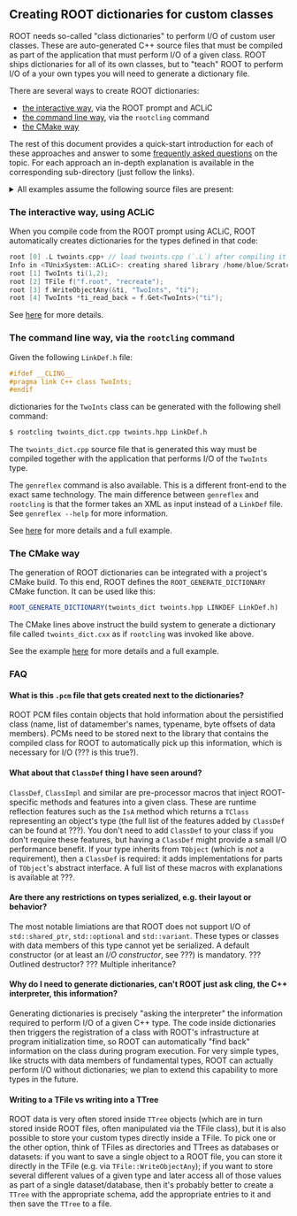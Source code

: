 ## Creating ROOT dictionaries for custom classes

ROOT needs so-called "class dictionaries" to perform I/O of custom user classes.
These are auto-generated C++ source files that must be compiled as part of the application that must perform I/O of a given class.
ROOT ships dictionaries for all of its own classes, but to "teach" ROOT to perform I/O of a your own types you will need to generate a dictionary file.

There are several ways to create ROOT dictionaries:

- [the interactive way](#the-interactive-way-using-aclic), via the ROOT prompt and ACLiC
- [the command line way](#the-command-line-way-via-the-rootcling-command), via the `rootcling` command
- [the CMake way](#the-cmake-way)

The rest of this document provides a quick-start introduction for each of these approaches and answer to some [frequently asked questions](#FAQ) on the topic.
For each approach an in-depth explanation is available in the corresponding sub-directory (just follow the links).

<details>
<summary>All examples assume the following source files are present:</summary>
   
```cpp
// twoints.hpp
class TwoInts {
   int _a;
   int _b;

public:
   TwoInts() {}
   TwoInts(int a, int b) : _a(a), _b(b) {}
   int GetA() const;
   int GetB() const;
   TwoInts &SetA(int a);
   TwoInts &SetB(int b);
};
```

```cpp
// twoints.cpp
#include "twoints.hpp"

int TwoInts::GetA() const { return _a; }
int TwoInts::GetB() const { return _b; }
TwoInts& TwoInts::SetA(int a) { _a = a; return *this; }
TwoInts& TwoInts::SetB(int b) { _b = b; return *this; }
```
</details>

### The interactive way, using ACLiC

When you compile code from the ROOT prompt using ACLiC, ROOT automatically creates dictionaries for the types defined in that code:

```cpp
root [0] .L twoints.cpp+ // load twoints.cpp (`.L`) after compiling it into a library (`+`)
Info in <TUnixSystem::ACLiC>: creating shared library /home/blue/Scratchpad/work/root_dictionaries_example/interactively_with_aclic/./twoints_cpp.so
root [1] TwoInts ti(1,2);
root [2] TFile f("f.root", "recreate");
root [3] f.WriteObjectAny(&ti, "TwoInts", "ti");
root [4] TwoInts *ti_read_back = f.Get<TwoInts>("ti");
```

See [here](https://github.com/eguiraud/root_dictionaries_tutorial/tree/main/interactively_with_aclic) for more details.

### The command line way, via the `rootcling` command

Given the following `LinkDef.h` file:

```cpp
#ifdef __CLING__
#pragma link C++ class TwoInts;
#endif
```

dictionaries for the `TwoInts` class can be generated with the following shell command:

```bash
$ rootcling twoints_dict.cpp twoints.hpp LinkDef.h
```

The `twoints_dict.cpp` source file that is generated this way must be compiled together with the application that
performs I/O of the `TwoInts` type.

The `genreflex` command is also available. This is a different front-end to the exact same technology.
The main difference between `genreflex` and `rootcling` is that the former takes an XML as input instead of a `LinkDef` file.
See `genreflex --help` for more information.

See [here](https://github.com/eguiraud/root_dictionaries_tutorial/tree/main/from_the_command_line_with_rootcling) for more details and a full example.

### The CMake way

The generation of ROOT dictionaries can be integrated with a project's CMake build.
To this end, ROOT defines the `ROOT_GENERATE_DICTIONARY` CMake function. It can be used like this:

```cmake
ROOT_GENERATE_DICTIONARY(twoints_dict twoints.hpp LINKDEF LinkDef.h)
```

The CMake lines above instruct the build system to generate a dictionary file called `twoints_dict.cxx` as if `rootcling` was invoked like above.

See the example [here](https://github.com/eguiraud/root_dictionaries_tutorial/tree/main/with_cmake) for more details and a full example.

### FAQ

#### What is this `.pcm` file that gets created next to the dictionaries?

ROOT PCM files contain objects that hold information about the persistified class (name, list of datamember's names, typename, byte offsets of data members).
PCMs need to be stored next to the library that contains the compiled class for ROOT to automatically pick up this information, which is necessary for I/O (??? is this true?).

#### What about that `ClassDef` thing I have seen around?

`ClassDef`, `ClassImpl` and similar are pre-processor macros that inject ROOT-specific methods and features into a given class.
These are runtime reflection features such as the `IsA` method which returns a `TClass` representing an object's type (the full list of the features added by `ClassDef` can be found at ???).
You don't need to add `ClassDef` to your class if you don't require these features, but having a `ClassDef` might provide a small I/O performance benefit.
If your type inherits from `TObject` (which is _not_ a requirement), then a `ClassDef` is required: it adds implementations for parts of `TObject`'s abstract interface.
A full list of these macros with explanations is available at ???.

#### Are there any restrictions on types serialized, e.g. their layout or behavior?

The most notable limiations are that ROOT does not support I/O of `std::shared_ptr`, `std::optional` and `std::variant`.
These types or classes with data members of this type cannot yet be serialized.
A default constructor (or at least an _I/O constructor_, see ???) is mandatory.
??? Outlined destructor?
??? Multiple inheritance?

#### Why do I need to generate dictionaries, can't ROOT just ask cling, the C++ interpreter, this information?

Generating dictionaries is precisely "asking the interpreter" the information required to perform I/O of a given C++ type.
The code inside dictionaries then triggers the registration of a class with ROOT's infrastructure at program initialization time,
so ROOT can automatically "find back" information on the class during program execution.
For very simple types, like structs with data members of fundamental types, ROOT can actually perform I/O without dictionaries;
we plan to extend this capability to more types in the future.

#### Writing to a TFile vs writing into a TTree

ROOT data is very often stored inside `TTree` objects (which are in turn stored inside ROOT files, often manipulated via the TFile class),
but it is also possible to store your custom types directly inside a TFile.
To pick one or the other option, think of TFiles as directories and TTrees as databases or datasets: if you want to save a single object to a ROOT file,
you can store it directly in the TFile (e.g. via `TFile::WriteObjectAny`); if you want to store several different values of a given type and
later access all of those values as part of a single dataset/database, then it's probably better to create a `TTree` with the appropriate schema,
add the appropriate entries to it and then save the `TTree` to a file.

